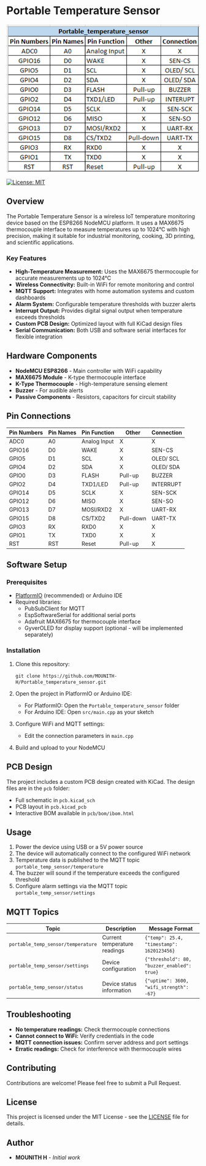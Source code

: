 # Portable Temperature Sensor

<div align="center">
  <img src="images/Connections_Table.png" alt="Pin Connections Table" width="600">
</div>

[![License: MIT](https://img.shields.io/badge/License-MIT-yellow.svg)](https://opensource.org/licenses/MIT)

## Overview

The Portable Temperature Sensor is a wireless IoT temperature monitoring device based on the ESP8266 NodeMCU platform. It uses a MAX6675 thermocouple interface to measure temperatures up to 1024°C with high precision, making it suitable for industrial monitoring, cooking, 3D printing, and scientific applications.

### Key Features

- **High-Temperature Measurement:** Uses the MAX6675 thermocouple for accurate measurements up to 1024°C
- **Wireless Connectivity:** Built-in WiFi for remote monitoring and control
- **MQTT Support:** Integrates with home automation systems and custom dashboards
- **Alarm System:** Configurable temperature thresholds with buzzer alerts
- **Interrupt Output:** Provides digital signal output when temperature exceeds thresholds
- **Custom PCB Design:** Optimized layout with full KiCad design files
- **Serial Communication:** Both USB and software serial interfaces for flexible integration

## Hardware Components

- **NodeMCU ESP8266** - Main controller with WiFi capability
- **MAX6675 Module** - K-type thermocouple interface
- **K-Type Thermocouple** - High-temperature sensing element
- **Buzzer** - For audible alerts
- **Passive Components** - Resistors, capacitors for circuit stability

## Pin Connections

| Pin Numbers | Pin Names | Pin Function | Other    | Connection   |
|-------------|-----------|-------------|----------|--------------|
| ADC0        | A0        | Analog Input | X        | X            |
| GPIO16      | D0        | WAKE        | X        | SEN-CS       |
| GPIO5       | D1        | SCL         | X        | OLED/ SCL    |
| GPIO4       | D2        | SDA         | X        | OLED/ SDA    |
| GPIO0       | D3        | FLASH       | Pull-up  | BUZZER       |
| GPIO2       | D4        | TXD1/LED    | Pull-up  | INTERRUPT    |
| GPIO14      | D5        | SCLK        | X        | SEN-SCK      |
| GPIO12      | D6        | MISO        | X        | SEN-SO       |
| GPIO13      | D7        | MOSI/RXD2   | X        | UART-RX      |
| GPIO15      | D8        | CS/TXD2     | Pull-down| UART-TX      |
| GPIO3       | RX        | RXD0        | X        | X            |
| GPIO1       | TX        | TXD0        | X        | X            |
| RST         | RST       | Reset       | Pull-up  | X            |

## Software Setup

### Prerequisites

- [PlatformIO](https://platformio.org/) (recommended) or Arduino IDE
- Required libraries:
  - PubSubClient for MQTT
  - EspSoftwareSerial for additional serial ports
  - Adafruit MAX6675 for thermocouple interface
  - GyverOLED for display support (optional - will be implemented separately)

### Installation

1. Clone this repository:
   ```
   git clone https://github.com/MOUNITH-H/Portable_temperature_sensor.git
   ```

2. Open the project in PlatformIO or Arduino IDE:
   - For PlatformIO: Open the `Portable_temperature_sensor` folder
   - For Arduino IDE: Open `src/main.cpp` as your sketch

3. Configure WiFi and MQTT settings:
   - Edit the connection parameters in `main.cpp`

4. Build and upload to your NodeMCU

## PCB Design

The project includes a custom PCB design created with KiCad. The design files are in the `pcb` folder:

- Full schematic in `pcb.kicad_sch`
- PCB layout in `pcb.kicad_pcb`
- Interactive BOM available in `pcb/bom/ibom.html`

## Usage

1. Power the device using USB or a 5V power source
2. The device will automatically connect to the configured WiFi network
3. Temperature data is published to the MQTT topic `portable_temp_sensor/temperature`
4. The buzzer will sound if the temperature exceeds the configured threshold
5. Configure alarm settings via the MQTT topic `portable_temp_sensor/settings`

## MQTT Topics

| Topic | Description | Message Format |
|-------|-------------|----------------|
| `portable_temp_sensor/temperature` | Current temperature readings | `{"temp": 25.4, "timestamp": 1620123456}` |
| `portable_temp_sensor/settings` | Device configuration | `{"threshold": 80, "buzzer_enabled": true}` |
| `portable_temp_sensor/status` | Device status information | `{"uptime": 3600, "wifi_strength": -67}` |

## Troubleshooting

- **No temperature readings:** Check thermocouple connections
- **Cannot connect to WiFi:** Verify credentials in the code
- **MQTT connection issues:** Confirm server address and port settings
- **Erratic readings:** Check for interference with thermocouple wires

## Contributing

Contributions are welcome! Please feel free to submit a Pull Request.

## License

This project is licensed under the MIT License - see the [LICENSE](LICENSE) file for details.

## Author

- **MOUNITH H** - *Initial work*